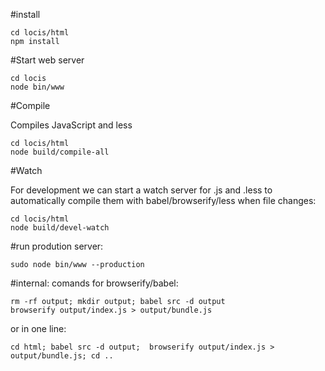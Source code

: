 #install

    cd locis/html
    npm install

#Start web server

    cd locis
    node bin/www 

#Compile

Compiles JavaScript and less

    cd locis/html
    node build/compile-all

#Watch 

For development we can start a watch server for .js and .less to automatically compile them with babel/browserify/less when file changes:

    cd locis/html
    node build/devel-watch

#run prodution server: 

    sudo node bin/www --production


#internal: comands for browserify/babel: 

    rm -rf output; mkdir output; babel src -d output
    browserify output/index.js > output/bundle.js

or in one line: 

    cd html; babel src -d output;  browserify output/index.js > output/bundle.js; cd ..